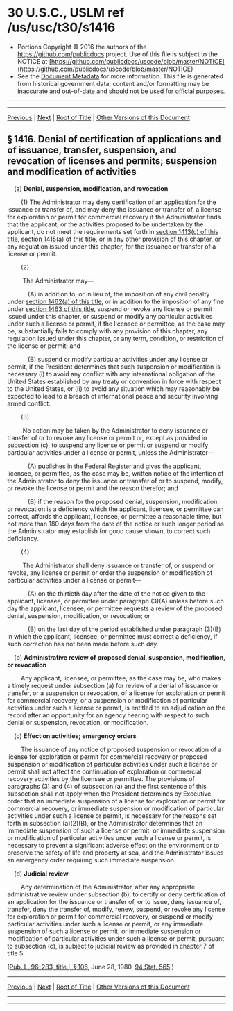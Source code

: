 ---
---

# 30 U.S.C., USLM ref /us/usc/t30/s1416

* Portions Copyright © 2016 the authors of the https://github.com/publicdocs project.
  Use of this file is subject to the NOTICE at [https://github.com/publicdocs/uscode/blob/master/NOTICE](https://github.com/publicdocs/uscode/blob/master/NOTICE)
* See the [Document Metadata](././../../../../..//README.md) for more information.
  This file is generated from historical government data; content and/or formatting may be inaccurate and out-of-date and should not be used for official purposes.

----------
----------

[Previous](./../../../../..//us/usc/t30/ch26/schI/m__us_usc_t30_s1415.md) | [Next](./../../../../..//us/usc/t30/ch26/schI/m__us_usc_t30_s1417.md) | [Root of Title](./../../../../../) | [Other Versions of this Document](https://publicdocs.github.io/go/links?ns=uslm&ref=%2Fus%2Fusc%2Ft30%2Fs1416)

## § 1416. Denial of certification of applications and of issuance, transfer, suspension, and revocation of licenses and permits; suspension and modification of activities

    (a) __Denial, suspension, modification, and revocation__ 

        (1) The Administrator may deny certification of an application for the issuance or transfer of, and may deny the issuance or transfer of, a license for exploration or permit for commercial recovery if the Administrator finds that the applicant, or the activities proposed to be undertaken by the applicant, do not meet the requirements set forth in [section 1413(c) of this title][/us/usc/t30/s1413/c], [section 1415(a) of this title][/us/usc/t30/s1415/a], or in any other provision of this chapter, or any regulation issued under this chapter, for the issuance or transfer of a license or permit.

        (2)

         The Administrator may—

            (A) in addition to, or in lieu of, the imposition of any civil penalty under [section 1462(a) of this title][/us/usc/t30/s1462/a], or in addition to the imposition of any fine under [section 1463 of this title][/us/usc/t30/s1463], suspend or revoke any license or permit issued under this chapter, or suspend or modify any particular activities under such a license or permit, if the licensee or permittee, as the case may be, substantially fails to comply with any provision of this chapter, any regulation issued under this chapter, or any term, condition, or restriction of the license or permit; and

            (B) suspend or modify particular activities under any license or permit, if the President determines that such suspension or modification is necessary (i) to avoid any conflict with any international obligation of the United States established by any treaty or convention in force with respect to the United States, or (ii) to avoid any situation which may reasonably be expected to lead to a breach of international peace and security involving armed conflict.

        (3)

         No action may be taken by the Administrator to deny issuance or transfer of or to revoke any license or permit or, except as provided in subsection (c), to suspend any license or permit or suspend or modify particular activities under a license or permit, unless the Administrator—

            (A) publishes in the Federal Register and gives the applicant, licensee, or permittee, as the case may be, written notice of the intention of the Administrator to deny the issuance or transfer of or to suspend, modify, or revoke the license or permit and the reason therefor; and

            (B) if the reason for the proposed denial, suspension, modification, or revocation is a deficiency which the applicant, licensee, or permittee can correct, affords the applicant, licensee, or permittee a reasonable time, but not more than 180 days from the date of the notice or such longer period as the Administrator may establish for good cause shown, to correct such deficiency.

        (4)

         The Administrator shall deny issuance or transfer of, or suspend or revoke, any license or permit or order the suspension or modification of particular activities under a license or permit—

            (A) on the thirtieth day after the date of the notice given to the applicant, licensee, or permittee under paragraph (3)(A) unless before such day the applicant, licensee, or permittee requests a review of the proposed denial, suspension, modification, or revocation; or

            (B) on the last day of the period established under paragraph (3)(B) in which the applicant, licensee, or permittee must correct a deficiency, if such correction has not been made before such day.

    (b) __Administrative review of proposed denial, suspension, modification, or revocation__ 

        Any applicant, licensee, or permittee, as the case may be, who makes a timely request under subsection (a) for review of a denial of issuance or transfer, or a suspension or revocation, of a license for exploration or permit for commercial recovery, or a suspension or modification of particular activities under such a license or permit, is entitled to an adjudication on the record after an opportunity for an agency hearing with respect to such denial or suspension, revocation, or modification.

    (c) __Effect on activities; emergency orders__ 

        The issuance of any notice of proposed suspension or revocation of a license for exploration or permit for commercial recovery or proposed suspension or modification of particular activities under such a license or permit shall not affect the continuation of exploration or commercial recovery activities by the licensee or permittee. The provisions of paragraphs (3) and (4) of subsection (a) and the first sentence of this subsection shall not apply when the President determines by Executive order that an immediate suspension of a license for exploration or permit for commercial recovery, or immediate suspension or modification of particular activities under such a license or permit, is necessary for the reasons set forth in subsection (a)(2)(B), or the Administrator determines that an immediate suspension of such a license or permit, or immediate suspension or modification of particular activities under such a license or permit, is necessary to prevent a significant adverse effect on the environment or to preserve the safety of life and property at sea, and the Administrator issues an emergency order requiring such immediate suspension.

    (d) __Judicial review__ 

        Any determination of the Administrator, after any appropriate administrative review under subsection (b), to certify or deny certification of an application for the issuance or transfer of, or to issue, deny issuance of, transfer, deny the transfer of, modify, renew, suspend, or revoke any license for exploration or permit for commercial recovery, or suspend or modify particular activities under such a license or permit, or any immediate suspension of such a license or permit, or immediate suspension or modification of particular activities under such a license or permit, pursuant to subsection (c), is subject to judicial review as provided in chapter 7 of title 5.

([Pub. L. 96–283, title I, § 106][/us/pl/96/283/s106], June 28, 1980, [94 Stat. 565][/us/stat/94/565].)

----------

[Previous](./../../../../..//us/usc/t30/ch26/schI/m__us_usc_t30_s1415.md) | [Next](./../../../../..//us/usc/t30/ch26/schI/m__us_usc_t30_s1417.md) | [Root of Title](./../../../../../) | [Other Versions of this Document](https://publicdocs.github.io/go/links?ns=uslm&ref=%2Fus%2Fusc%2Ft30%2Fs1416)

----------
----------

[/us/usc/t30/s1413/c]: https://publicdocs.github.io/go/links?ns=uslm&ref=%2Fus%2Fusc%2Ft30%2Fs1413%2Fc
[/us/usc/t30/s1415/a]: https://publicdocs.github.io/go/links?ns=uslm&ref=%2Fus%2Fusc%2Ft30%2Fs1415%2Fa
[/us/usc/t30/s1462/a]: https://publicdocs.github.io/go/links?ns=uslm&ref=%2Fus%2Fusc%2Ft30%2Fs1462%2Fa
[/us/usc/t30/s1463]: https://publicdocs.github.io/go/links?ns=uslm&ref=%2Fus%2Fusc%2Ft30%2Fs1463
[/us/pl/96/283/s106]: https://publicdocs.github.io/go/links?ns=uslm&ref=%2Fus%2Fpl%2F96%2F283%2Fs106
[/us/stat/94/565]: https://publicdocs.github.io/go/links?ns=uslm&ref=%2Fus%2Fstat%2F94%2F565


